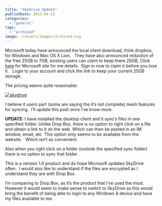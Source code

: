 ```yaml
---
title: "SkyDrive Update"
publishDate: 2012-04-23
categories: 
  - "general"
tags:
  - "archived"
image: ~/assets/images/archived.svg
---
```


Microsoft today have announced the local client download, think dropbox, for Windows and Mac OS X Lion.   They have also announced reduction of the free 25GB to 7GB, existing users can claim to keep there 25GB, Click [here](https://windows.microsoft.com/en-us/skydrive/loyalty) for Microsoft site for me details.  Sign in now to claim it before you lose it.   Login to your account and click the link to keep your current 25GB storage.

The pricing seems quite reasonable:

[![skydrive](https://ramblinggeek.co.uk/wp-content/uploads/2012/04/skydrive_thumb.png "skydrive")](https://ramblinggeek.co.uk/wp-content/uploads/2012/04/skydrive.png)

I believe it users part (some are saying the it’s not complete) mesh features for syncing.  I’ll update this post once I’ve know more.

**UPDATE:** I have installed the desktop client and it sync’s files in one specified folder. Unlike Drop Box, there is no option to right click on a file and obtain a link to it on the web. Which can then be pasted in an IM window, email, etc  This option only seems to be available from the website.   Which isn’t as convenient.

Also when you right click on a folder (outside the specified sync folder) there is no option to sync that folder. 

This is a version 1.0 product and do hope Microsoft updates SkyDrive often.  I would also like to understand if the files are encrypted as I understand they are with Drop Box.

I’m comparing to Drop Box, as it’s the product that I’ve used the most.   However it would seem to make sense to switch to SkyDrive as this would bring the benefit of being able to login to any Windows 8 device and have my files available to me.
